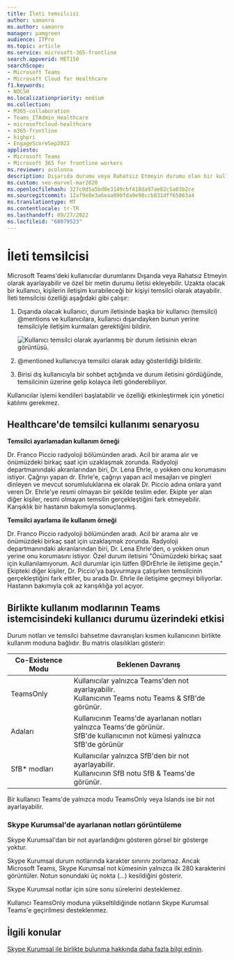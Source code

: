 ```yaml
---
title: İleti temsilcisi
author: samanro
ms.author: samanro
manager: pamgreen
audience: ITPro
ms.topic: article
ms.service: microsoft-365-frontline
search.appverid: MET150
searchScope:
- Microsoft Teams
- Microsoft Cloud for Healthcare
f1.keywords:
- NOCSH
ms.localizationpriority: medium
ms.collection:
- M365-collaboration
- Teams_ITAdmin_Healthcare
- microsoftcloud-healthcare
- m365-frontline
- highpri
- EngageScoreSep2022
appliesto:
- Microsoft Teams
- Microsoft 365 for frontline workers
ms.reviewer: acolonna
description: Dışarıda durumu veya Rahatsız Etmeyin durumu olan bir kullanıcının, durum iletisinde başka bir kullanıcıyı açıkça temsilci olarak nasıl ayarlayabileceğini öğrenin.
ms.custom: seo-marvel-mar2020
ms.openlocfilehash: 327c0d5a5bd0e3149cbf418da97ae82c5a03b2ce
ms.sourcegitcommit: 12af9e8e3a6eaa090fda9e98ccb831dff65863a4
ms.translationtype: MT
ms.contentlocale: tr-TR
ms.lasthandoff: 09/27/2022
ms.locfileid: "68079523"
---
```

# <a name="message-delegation"></a>İleti temsilcisi

Microsoft Teams'deki kullanıcılar durumlarını Dışarıda veya Rahatsız Etmeyin olarak ayarlayabilir ve özel bir metin durumu iletisi ekleyebilir. Uzakta olacak bir kullanıcı, kişilerin iletişim kurabileceği bir kişiyi temsilci olarak atayabilir. İleti temsilcisi özelliği aşağıdaki gibi çalışır:

1. Dışarıda olacak kullanıcı, durum iletisinde başka bir kullanıcı (temsilci) @mentions ve kullanıcılara, kullanıcı dışarıdayken bunun yerine temsilciyle iletişim kurmaları gerektiğini bildirir.

    ![Kullanıcı temsilci olarak ayarlanmış bir durum iletisinin ekran görüntüsü.](media/message-delegation.png)

1. @mentioned kullanıcıya temsilci olarak aday gösterildiği bildirilir.
1. Birisi dış kullanıcıyla bir sohbet açtığında ve durum iletisini gördüğünde, temsilcinin üzerine gelip kolayca ileti gönderebiliyor.

Kullanıcılar işlemi kendileri başlatabilir ve özelliği etkinleştirmek için yönetici katılımı gerekmez.

## <a name="delegation-use-scenario-in-healthcare"></a>Healthcare'de temsilci kullanımı senaryosu

**Temsilci ayarlamadan kullanım örneği**

Dr. Franco Piccio radyoloji bölümünden aradı. Acil bir arama alır ve önümüzdeki birkaç saat için uzaklaşmak zorunda. Radyoloji departmanındaki akranlarından biri, Dr. Lena Ehrle, o yokken onu korumasını istiyor. Çağrıyı yapan dr. Ehrle'e, çağrıyı yapan acil mesajları ve pingleri dinleyen ve mevcut sorumluluklarına ek olarak Dr. Piccio adına onlara yanıt veren Dr. Ehrle'ye resmi olmayan bir şekilde teslim eder. Ekipte yer alan diğer kişiler, resmi olmayan temsilin gerçekleştiğini fark etmeyebilir. Karışıklık bir hastanın bakımıyla sonuçlanmış.

**Temsilci ayarlama ile kullanım örneği**

Dr. Franco Piccio radyoloji bölümünden aradı. Acil bir arama alır ve önümüzdeki birkaç saat için uzaklaşmak zorunda. Radyoloji departmanındaki akranlarından biri, Dr. Lena Ehrle'den, o yokken onun yerine onu korumasını istiyor. Özel durum iletisini "Önümüzdeki birkaç saat için kullanılamıyorum. Acil durumlar için lütfen @DrEhrle ile iletişime geçin."  Ekipteki diğer kişiler, Dr. Piccio'ya başvurmaya çalışırken temsilcinin gerçekleştiğini fark ettiler, bu arada Dr. Ehrle ile iletişime geçmeyi biliyorlar. Hastanın bakımıyla çok az karışıklığa yol açıyor.

## <a name="impact-of-co-existence-modes-on-user-status-in-the-teams-client"></a>Birlikte kullanım modlarının Teams istemcisindeki kullanıcı durumu üzerindeki etkisi

Durum notları ve temsilci bahsetme davranışları kısmen kullanıcının birlikte kullanım moduna bağlıdır. Bu matris olasılıkları gösterir:

|Co-Existence Modu | Beklenen Davranış|
|---|---|
|TeamsOnly |Kullanıcılar yalnızca Teams'den not ayarlayabilir. <br> Kullanıcının Teams notu Teams & SfB'de görünür. |
|Adaları | Kullanıcının Teams'de ayarlanan notları yalnızca Teams'de görünür. <br> SfB'de kullanıcının not kümesi yalnızca SfB'de görünür |
|SfB* modları | Kullanıcılar yalnızca SfB'den bir not ayarlayabilir. <br> Kullanıcının SfB notu SfB & Teams'de görünür.  |

Bir kullanıcı Teams'de yalnızca modu TeamsOnly veya Islands ise bir not ayarlayabilir.  

### <a name="displaying-notes-set-in-skype-for-business"></a>Skype Kurumsal'de ayarlanan notları görüntüleme
  
Skype Kurumsal'dan bir not ayarlandığını gösteren görsel bir gösterge yoktur.

Skype Kurumsal durum notlarında karakter sınırını zorlamaz. Ancak Microsoft Teams, Skype Kurumsal not kümesinin yalnızca ilk 280 karakterini görüntüler. Notun sonundaki üç nokta (...) kesildiğini gösterir.
  
Skype Kurumsal notlar için süre sonu sürelerini desteklemez.

Kullanıcı TeamsOnly moduna yükseltildiğinde notların Skype Kurumsal Teams'e geçirilmesi desteklenmez.

## <a name="related-topics"></a>İlgili konular

[Skype Kurumsal ile birlikte bulunma hakkında daha fazla bilgi edinin](/microsoftteams/coexistence-chat-calls-presence).
